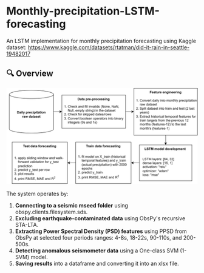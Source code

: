 # Monthly-precipitation-LSTM-forecasting
An LSTM implementation for monthly precipitation forecasting using Kaggle dataset: https://www.kaggle.com/datasets/rtatman/did-it-rain-in-seattle-19482017

## 🔍 Overview

![System Flowchart](flowchart.png)

The system operates by:

1. **Connecting to a seismic mseed folder** using obspy.clients.filesystem.sds.  
2. **Excluding earthquake-contaminated data** using ObsPy's recursive STA-LTA.  
3. **Extracting Power Spectral Density (PSD) features** using PPSD from ObsPy at selected four periods ranges: 4-8s, 18-22s, 90-110s, and 200-500s.  
4. **Detecting anomalous seismometer data** using a One-class SVM (1-SVM) model.   
5. **Saving results** into a dataframe and converting it into an xlsx file.
